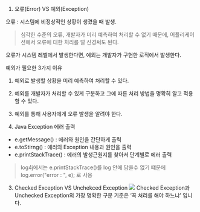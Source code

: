 1. 오류(Error) VS 예외(Exception)

오류 : 시스템에 비정상적인 상황이 생겼을 때 발생. 
>  심각한 수준의 오류, 개발자가 미리 예측하여 처리할 수 없기 때문에, 어플리케이션에서 오류에 대한 처리를 덜 신경써도 된다. 

오류가 시스템 레벨에서 발생한다면, 예외는 개발자가 구현한 로직에서 발생한다. 

예외가 필요한 3가지 이유 
1. 예외로 발생할 상황을 미리 예측하여 처리할 수 있다.
2. 예외를 개발자가 처리할 수 있게 구분하고 그에 따른 처리 방법을 명확히 알고 적용할 수 있다.
3. 예외를 통해 사용자에게 오류 발생을 알려야 한다. 

2. Java Exception 에러 출력 
- e.getMessage() : 에러와 원인을 간단하게 출력
- e.toStirng() : 에러의 Exception 내용과 원인을 출력
- e.printStackTrace() : 에러의 발생근원지를 찾아서 단계별로 에러 출력 

> log4j에서는 e.printStackTrace()를 log 안에 담을수 없기 떄문에 log.error("error : ", e); 로 사용

3. Checked Exception VS Unchekced Exception
![](https://i.imgur.com/LoORtVj.png)
Checked Exception과 Unchecked Exception의 가장 명확한 구분 기준은 ‘꼭 처리를 해야 하느냐’ 입니다.